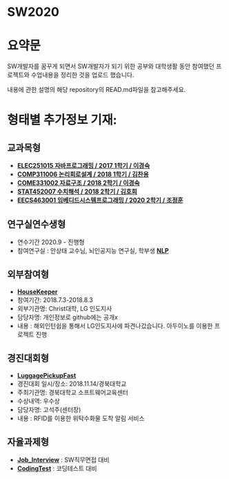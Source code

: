 # SW2020
# 요약문
 
SW개발자를 꿈꾸게 되면서 SW개발자가 되기 위한 공부와 대학생활 동안 참여했던 프로젝트와 수업내용을 정리한 것을 업로드 했습니다.
 
내용에 관한 설명의 해당 repository의 READ.md파일을 참고해주세요.

# 형태별 추가정보 기재:
## 교과목형
 - **[ELEC251015 자바프로그래밍 / 2017 1학기 / 이경숙](https://github.com/GwonHJ/JAVA)**
 - **[COMP311006 논리회로설계 / 2018 1학기 / 김찬용](https://github.com/GwonHJ/Logical_Analysis_Circuit)**
 - **[COME331002 자료구조 / 2018 2학기 / 이경숙](https://github.com/GwonHJ/Data-Structure)**
 - **[STAT452007 수치해석 / 2018 2학기 / 김호희](https://github.com/GwonHJ/Numerical-Analysis)**
 - **[EECS463001 임베디드시스템프로그래밍 / 2020 2학기 / 조정훈](https://github.com/GwonHJ/Embedded-System-Programming)**

## 연구실연수생형
 - 연수기간 2020.9 - 진행형
 - 참여연구실 : 안상태 교수님, 뇌인공지능 연구실, 학부생 **[NLP](https://github.com/GwonHJ/NLP)**

## 외부참여형
 - **[HouseKeeper](https://github.com/GwonHJ/HouseKeeper)**
 - 참여기간: 2018.7.3-2018.8.3
 - 외부기관명: Christ대학, LG 인도지사
 - 담당자명: 개인정보로 github에는 공개x
 - 내용 : 해외인턴쉽을 통해서 LG인도지사에 파견나갔습니다. 아두이노를 이용한 프로젝트 진행

## 경진대회형
 - **[LuggagePickupFast](https://github.com/GwonHJ/LuggagePickupFast)**
 - 경진대회 일시/장소: 2018.11.14/경북대학교
 - 주최기관명: 경북대학교 소프트웨어교육센터
 - 수상내역: 우수상
 - 담당자명: 고석주(센터장)
 - 내용 : RFID를 이용한 위탁수화물 도착 알림 서비스


## 자율과제형
  - **[Job_Interview](https://github.com/GwonHJ/Job_Interview)** : SW직무면접 대비
  - **[CodingTest](https://github.com/GwonHJ/CodingTest)** : 코딩테스트 대비
